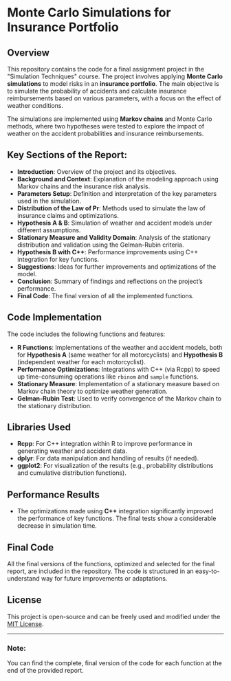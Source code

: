 # Monte Carlo Simulations for Insurance Portfolio

## Overview
This repository contains the code for a final assignment project in the "Simulation Techniques" course. The project involves applying **Monte Carlo simulations** to model risks in an **insurance portfolio**. The main objective is to simulate the probability of accidents and calculate insurance reimbursements based on various parameters, with a focus on the effect of weather conditions.

The simulations are implemented using **Markov chains** and Monte Carlo methods, where two hypotheses were tested to explore the impact of weather on the accident probabilities and insurance reimbursements.

## Key Sections of the Report:
- **Introduction**: Overview of the project and its objectives.
- **Background and Context**: Explanation of the modeling approach using Markov chains and the insurance risk analysis.
- **Parameters Setup**: Definition and interpretation of the key parameters used in the simulation.
- **Distribution of the Law of Pr**: Methods used to simulate the law of insurance claims and optimizations.
- **Hypothesis A & B**: Simulation of weather and accident models under different assumptions.
- **Stationary Measure and Validity Domain**: Analysis of the stationary distribution and validation using the Gelman-Rubin criteria.
- **Hypothesis B with C++**: Performance improvements using C++ integration for key functions.
- **Suggestions**: Ideas for further improvements and optimizations of the model.
- **Conclusion**: Summary of findings and reflections on the project’s performance.
- **Final Code**: The final version of all the implemented functions.

## Code Implementation

The code includes the following functions and features:
- **R Functions**: Implementations of the weather and accident models, both for **Hypothesis A** (same weather for all motorcyclists) and **Hypothesis B** (independent weather for each motorcyclist).
- **Performance Optimizations**: Integrations with C++ (via Rcpp) to speed up time-consuming operations like `rbinom` and `sample` functions.
- **Stationary Measure**: Implementation of a stationary measure based on Markov chain theory to optimize weather generation.
- **Gelman-Rubin Test**: Used to verify convergence of the Markov chain to the stationary distribution.

## Libraries Used
- **Rcpp**: For C++ integration within R to improve performance in generating weather and accident data.
- **dplyr**: For data manipulation and handling of results (if needed).
- **ggplot2**: For visualization of the results (e.g., probability distributions and cumulative distribution functions).

## Performance Results
- The optimizations made using **C++** integration significantly improved the performance of key functions. The final tests show a considerable decrease in simulation time.

## Final Code
All the final versions of the functions, optimized and selected for the final report, are included in the repository. The code is structured in an easy-to-understand way for future improvements or adaptations.

## License
This project is open-source and can be freely used and modified under the [MIT License](https://opensource.org/licenses/MIT).

---

### Note:
You can find the complete, final version of the code for each function at the end of the provided report.
